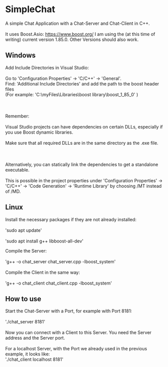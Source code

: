 # SimpleChat
A simple Chat Application with a Chat-Server and Chat-Client in C++. <br>  
It uses Boost.Asio: https://www.boost.org/
I am using the (at this time of writing) current version 1.85.0. Other Versions should also work.<br>  

## Windows 
Add Include Directories in Visual Studio: <br>  
Go to 'Configuration Properties' -> 'C/C++' -> 'General'. <br> 
Find: 'Additional Include Directories' and add the path to the boost header files <br> 
(For example: 'C:\myFiles\Libraries\boost library\boost_1_85_0' )<br>  
<br>  
Remember:<br>  
Visual Studio projects can have dependencies on certain DLLs, especially if you use Boost dynamic libraries.<br>  
Make sure that all required DLLs are in the same directory as the .exe file.<br>  
<br>  
Alternatively, you can statically link the dependencies to get a standalone executable. <br>  
This is possible in the project properties under 'Configuration Properties' -> 'C/C++' -> 'Code Generation' -> 'Runtime Library' by choosing /MT instead of /MD.

## Linux
Install the necessary packages if they are not already installed: <br>  
'sudo apt update' <br>  
'sudo apt install g++ libboost-all-dev' <br>  

Compile the Server: <br>  
'g++ -o chat_server chat_server.cpp -lboost_system' <br>  
Compile the Client in the same way: <br>  
'g++ -o chat_client chat_client.cpp -lboost_system' <br>  

## How to use 
Start the Chat-Server with a Port, for example with Port 8181: <br>  
'./chat_server 8181' <br>  
Now you can connect with a Client to this Server. You need the Server address and the Server port. <br>  
For a localhost Server, with the Port we already used in the previous example, it looks like: <br> 
'./chat_client localhost 8181' <br> 
 <br> 